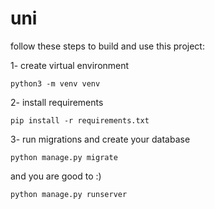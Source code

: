 # uni
follow these steps to build and use this project:

1- create virtual environment
```
python3 -m venv venv
```
2- install requirements
```
pip install -r requirements.txt
```
3- run migrations and create your database
```
python manage.py migrate
```

and you are good to :)
```
python manage.py runserver
```
